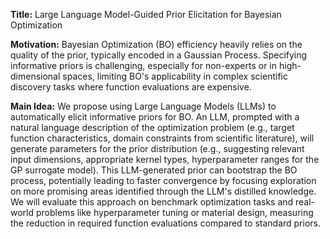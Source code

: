 **Title:** Large Language Model-Guided Prior Elicitation for Bayesian Optimization

**Motivation:** Bayesian Optimization (BO) efficiency heavily relies on the quality of the prior, typically encoded in a Gaussian Process. Specifying informative priors is challenging, especially for non-experts or in high-dimensional spaces, limiting BO's applicability in complex scientific discovery tasks where function evaluations are expensive.

**Main Idea:** We propose using Large Language Models (LLMs) to automatically elicit informative priors for BO. An LLM, prompted with a natural language description of the optimization problem (e.g., target function characteristics, domain constraints from scientific literature), will generate parameters for the prior distribution (e.g., suggesting relevant input dimensions, appropriate kernel types, hyperparameter ranges for the GP surrogate model). This LLM-generated prior can bootstrap the BO process, potentially leading to faster convergence by focusing exploration on more promising areas identified through the LLM's distilled knowledge. We will evaluate this approach on benchmark optimization tasks and real-world problems like hyperparameter tuning or material design, measuring the reduction in required function evaluations compared to standard priors.